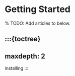 # Getting Started

% TODO: Add articles to below.

:::{toctree}
---
maxdepth: 2
---

installing
:::
